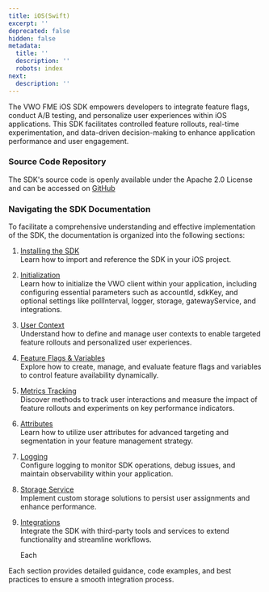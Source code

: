 ```yaml
---
title: iOS(Swift)
excerpt: ''
deprecated: false
hidden: false
metadata:
  title: ''
  description: ''
  robots: index
next:
  description: ''
---
```

The VWO FME iOS SDK empowers developers to integrate feature flags, conduct A/B testing, and personalize user experiences within iOS applications. This SDK facilitates controlled feature rollouts, real-time experimentation, and data-driven decision-making to enhance application performance and user engagement.

### Source Code Repository

The SDK's source code is openly available under the Apache 2.0 License and can be accessed on [GitHub](https://github.com/wingify/vwo-fme-ios-sdk)

### Navigating the SDK Documentation

To facilitate a comprehensive understanding and effective implementation of the SDK, the documentation is organized into the following sections:

1. [Installing the SDK](doc:fme-ios-install)\
   Learn how to import and reference the SDK in your iOS project.
2. [Initialization](doc:fme-ios-initialization)\
   Learn how to initialize the VWO client within your application, including configuring essential parameters such as accountId, sdkKey, and optional settings like pollInterval, logger, storage, gatewayService, and integrations.
3. [User Context](doc:fme-ios-context)\
   Understand how to define and manage user contexts to enable targeted feature rollouts and personalized user experiences.
4. [Feature Flags & Variables](doc:fme-ios-flags)\
   Explore how to create, manage, and evaluate feature flags and variables to control feature availability dynamically.
5. [Metrics Tracking](doc:fme-ios-metrics)\
   Discover methods to track user interactions and measure the impact of feature rollouts and experiments on key performance indicators.
6. [Attributes](doc:fme-ios-attributes)\
   Learn how to utilize user attributes for advanced targeting and segmentation in your feature management strategy.
7. [Logging](doc:fme-ios-logging)\
   Configure logging to monitor SDK operations, debug issues, and maintain observability within your application.
8. [Storage Service](doc:fme-ios-storage)\
   Implement custom storage solutions to persist user assignments and enhance performance.
9. [Integrations](doc:fme-ios-integrations)\
   Integrate the SDK with third-party tools and services to extend functionality and streamline workflows.

   Each

Each section provides detailed guidance, code examples, and best practices to ensure a smooth integration process.